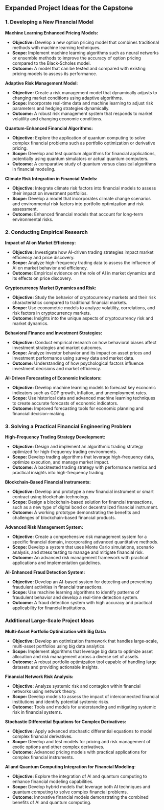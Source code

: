 ## Expanded Project Ideas for the Capstone

### 1. Developing a New Financial Model

**Machine Learning Enhanced Pricing Models:**
   - **Objective:** Develop a new option pricing model that combines traditional methods with machine learning techniques.
   - **Scope:** Implement machine learning algorithms such as neural networks or ensemble methods to improve the accuracy of option pricing compared to the Black-Scholes model.
   - **Outcome:** A model that can be tested and compared with existing pricing models to assess its performance.

**Adaptive Risk Management Model:**
   - **Objective:** Create a risk management model that dynamically adjusts to changing market conditions using adaptive algorithms.
   - **Scope:** Incorporate real-time data and machine learning to adjust risk parameters and hedging strategies dynamically.
   - **Outcome:** A robust risk management system that responds to market volatility and changing economic conditions.

**Quantum-Enhanced Financial Algorithms:**
   - **Objective:** Explore the application of quantum computing to solve complex financial problems such as portfolio optimization or derivative pricing.
   - **Scope:** Develop and test quantum algorithms for financial applications, potentially using quantum simulators or actual quantum computers.
   - **Outcome:** A comparative study of quantum versus classical algorithms in financial modeling.

**Climate Risk Integration in Financial Models:**
   - **Objective:** Integrate climate risk factors into financial models to assess their impact on investment portfolios.
   - **Scope:** Develop a model that incorporates climate change scenarios and environmental risk factors into portfolio optimization and risk assessment.
   - **Outcome:** Enhanced financial models that account for long-term environmental risks.

### 2. Conducting Empirical Research

**Impact of AI on Market Efficiency:**
   - **Objective:** Investigate how AI-driven trading strategies impact market efficiency and price discovery.
   - **Scope:** Analyze high-frequency trading data to assess the influence of AI on market behavior and efficiency.
   - **Outcome:** Empirical evidence on the role of AI in market dynamics and its effects on price discovery.

**Cryptocurrency Market Dynamics and Risk:**
   - **Objective:** Study the behavior of cryptocurrency markets and their risk characteristics compared to traditional financial markets.
   - **Scope:** Use econometric models to analyze volatility, correlations, and risk factors in cryptocurrency markets.
   - **Outcome:** Insights into the unique aspects of cryptocurrency risk and market dynamics.

**Behavioral Finance and Investment Strategies:**
   - **Objective:** Conduct empirical research on how behavioral biases affect investment strategies and market outcomes.
   - **Scope:** Analyze investor behavior and its impact on asset prices and investment performance using survey data and market data.
   - **Outcome:** Understanding of how psychological factors influence investment decisions and market efficiency.

**AI-Driven Forecasting of Economic Indicators:**
   - **Objective:** Develop machine learning models to forecast key economic indicators such as GDP growth, inflation, and unemployment rates.
   - **Scope:** Use historical data and advanced machine learning techniques to create accurate forecasts of economic indicators.
   - **Outcome:** Improved forecasting tools for economic planning and financial decision-making.

### 3. Solving a Practical Financial Engineering Problem

**High-Frequency Trading Strategy Development:**
   - **Objective:** Design and implement an algorithmic trading strategy optimized for high-frequency trading environments.
   - **Scope:** Develop trading algorithms that leverage high-frequency data, optimize execution, and manage market impact.
   - **Outcome:** A backtested trading strategy with performance metrics and practical insights into high-frequency trading.

**Blockchain-Based Financial Instruments:**
   - **Objective:** Develop and prototype a new financial instrument or smart contract using blockchain technology.
   - **Scope:** Design a blockchain-based solution for financial transactions, such as a new type of digital bond or decentralized financial instrument.
   - **Outcome:** A working prototype demonstrating the benefits and challenges of blockchain-based financial products.

**Advanced Risk Management System:**
   - **Objective:** Create a comprehensive risk management system for a specific financial domain, incorporating advanced quantitative methods.
   - **Scope:** Develop a system that uses Monte Carlo simulations, scenario analysis, and stress testing to manage and mitigate financial risk.
   - **Outcome:** An advanced risk management framework with practical applications and implementation guidelines.

**AI-Enhanced Fraud Detection System:**
   - **Objective:** Develop an AI-based system for detecting and preventing fraudulent activities in financial transactions.
   - **Scope:** Use machine learning algorithms to identify patterns of fraudulent behavior and develop a real-time detection system.
   - **Outcome:** A fraud detection system with high accuracy and practical applicability for financial institutions.

### Additional Large-Scale Project Ideas

**Multi-Asset Portfolio Optimization with Big Data:**
   - **Objective:** Develop an optimization framework that handles large-scale, multi-asset portfolios using big data analytics.
   - **Scope:** Implement algorithms that leverage big data to optimize asset allocation and risk management across a diverse set of assets.
   - **Outcome:** A robust portfolio optimization tool capable of handling large datasets and providing actionable insights.

**Financial Network Risk Analysis:**
   - **Objective:** Analyze systemic risk and contagion within financial networks using network theory.
   - **Scope:** Develop models to assess the impact of interconnected financial institutions and identify potential systemic risks.
   - **Outcome:** Tools and models for understanding and mitigating systemic risk in financial systems.

**Stochastic Differential Equations for Complex Derivatives:**
   - **Objective:** Apply advanced stochastic differential equations to model complex financial derivatives.
   - **Scope:** Develop and test models for pricing and risk management of exotic options and other complex derivatives.
   - **Outcome:** Advanced pricing models with practical applications for complex financial instruments.

**AI and Quantum Computing Integration for Financial Modeling:**
   - **Objective:** Explore the integration of AI and quantum computing to enhance financial modeling capabilities.
   - **Scope:** Develop hybrid models that leverage both AI techniques and quantum computing to solve complex financial problems.
   - **Outcome:** Innovative financial models demonstrating the combined benefits of AI and quantum computing.
